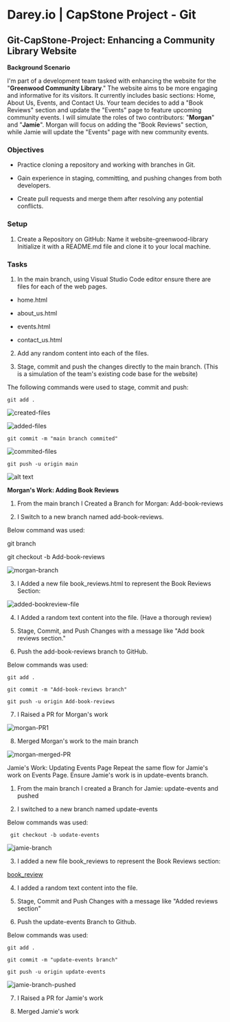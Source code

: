 # Darey.io | CapStone Project - Git

## Git-CapStone-Project: Enhancing a Community Library Website

**Background Scenario**

I'm part of a development team tasked with enhancing the website for the "**Greenwood Community Library**." 
The website aims to be more engaging and informative for its visitors. It currently includes basic sections: 
Home, About Us, Events, and Contact Us. Your team decides to add a "Book Reviews" section and update the "Events" 
page to feature upcoming community events.
I will simulate the roles of two contributors: "**Morgan**" and "**Jamie**". Morgan will focus on adding the "Book 
Reviews" section, while Jamie will update the "Events" page with new community events.

### Objectives

* Practice cloning a repository and working with branches in Git.

* Gain experience in staging, committing, and pushing changes from both developers.

* Create pull requests and merge them after resolving any potential conflicts.


### Setup

1. Create a Repository on GitHub:
Name it website-greenwood-library
Initialize it with a README.md file and clone it to your local machine.

### Tasks

1. In the main branch, using Visual Studio Code editor ensure there are files for each of the web pages.

* home.html

* about_us.html

* events.html

* contact_us.html

2. Add any random content into each of the files.

3. Stage, commit and push the changes directly to the main branch. (This is a simulation of the team's existing code base for the website)

The following commands were used to stage, commit and push:

`git add . `

![created-files](images/created-html-files.png)

![added-files](images/Added-files.png)


`git commit -m "main branch commited"`

![commited-files](images/commited-files.png)


`git push -u origin main`

![alt text](images/Pushed-files.png)


**Morgan's Work: Adding Book Reviews**

1. From the main branch I Created a Branch for Morgan: 
Add-book-reviews

2. I Switch to a new branch named add-book-reviews. 

Below command was used:

git branch

git checkout -b Add-book-reviews

![morgan-branch](images/morgan-branch.png)


3. I Added a new file book_reviews.html to represent the Book Reviews Section:

![added-bookreview-file](images/added-bookreview-file.png)


4. I Added a random text content into the file. (Have a thorough review)

5. Stage, Commit, and Push Changes with a message like "Add book reviews section."

6. Push the add-book-reviews branch to GitHub.
 
Below commands was used: 

`git add .`

`git commit -m "Add-book-reviews branch"`

`git push -u origin Add-book-reviews`

7. I Raised a PR for Morgan's work

![morgan-PR1](images/morgan-PR1.png)


8. Merged Morgan's work to the main branch

![morgan-merged-PR](images/morgan-merged-PR.png)


Jamie's Work: Updating Events Page
Repeat the same flow for Jamie's work on Events Page. Ensure Jamie's work is in update-events branch.

1. From the main branch I created a Branch for Jamie: update-events and pushed 

2. I switched to a new branch named update-events

Below commands was used:


` git checkout -b uodate-events`

![jamie-branch](images/jamie-branch.png)

3. I added a new file book_reviews to represent the Book Reviews section:

[book_review](book_review.html)

4. I added a random text content into the file.

5. Stage, Commit and Push Changes with a message like  "Added reviews section"

6. Push the update-events Branch to Github.

Below commands was used:

`git add .`

`git commit -m "update-events branch"`

`git push -u origin update-events`

![jamie-branch-pushed](images/jamie-branch-pushed.png)


7. I Raised a PR for Jamie's work


8. Merged Jamie's work
